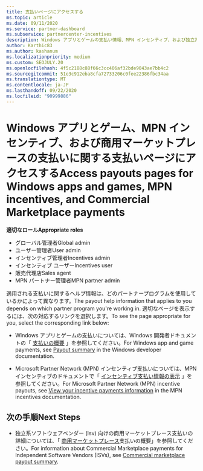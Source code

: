 ```yaml
---
title: 支払いページにアクセスする
ms.topic: article
ms.date: 09/11/2020
ms.service: partner-dashboard
ms.subservice: partnercenter-incentives
description: Windows アプリとゲームの支払い情報、MPN インセンティブ、および独立系ソフトウェアベンダー向けの商用マーケットプレース支払いにアクセスする方法について説明します。
author: Karthic83
ms.author: kashanum
ms.localizationpriority: medium
ms.custom: SEOJULY.20
ms.openlocfilehash: 4f5c2188c88f66c3cc406af32bde9043ae7bb4c2
ms.sourcegitcommit: 51e3c912eba8cfa72733206c0fee22386fbc34aa
ms.translationtype: MT
ms.contentlocale: ja-JP
ms.lasthandoff: 09/22/2020
ms.locfileid: "90999886"
---
```

# <a name="access-payouts-pages-for-windows-apps-and-games-mpn-incentives-and-commercial-marketplace-payments"></a><span data-ttu-id="e2fe1-103">Windows アプリとゲーム、MPN インセンティブ、および商用マーケットプレースの支払いに関する支払いページにアクセスする</span><span class="sxs-lookup"><span data-stu-id="e2fe1-103">Access payouts pages for Windows apps and games, MPN incentives, and Commercial Marketplace payments</span></span>

<span data-ttu-id="e2fe1-104">**適切なロール**</span><span class="sxs-lookup"><span data-stu-id="e2fe1-104">**Appropriate roles**</span></span>

- <span data-ttu-id="e2fe1-105">グローバル管理者</span><span class="sxs-lookup"><span data-stu-id="e2fe1-105">Global admin</span></span>
- <span data-ttu-id="e2fe1-106">ユーザー管理者</span><span class="sxs-lookup"><span data-stu-id="e2fe1-106">User admin</span></span>
- <span data-ttu-id="e2fe1-107">インセンティブ管理者</span><span class="sxs-lookup"><span data-stu-id="e2fe1-107">Incentives admin</span></span>
- <span data-ttu-id="e2fe1-108">インセンティブ ユーザー</span><span class="sxs-lookup"><span data-stu-id="e2fe1-108">Incentives user</span></span>
- <span data-ttu-id="e2fe1-109">販売代理店</span><span class="sxs-lookup"><span data-stu-id="e2fe1-109">Sales agent</span></span>
- <span data-ttu-id="e2fe1-110">MPN パートナー管理者</span><span class="sxs-lookup"><span data-stu-id="e2fe1-110">MPN partner admin</span></span>

<span data-ttu-id="e2fe1-111">適用される支払いに関するヘルプ情報は、どのパートナープログラムを使用しているかによって異なります。</span><span class="sxs-lookup"><span data-stu-id="e2fe1-111">The payout help information that applies to you depends on which partner program you're working in.</span></span> <span data-ttu-id="e2fe1-112">適切なページを表示するには、次の対応するリンクを選択します。</span><span class="sxs-lookup"><span data-stu-id="e2fe1-112">To see the page appropriate for you, select the corresponding link below:</span></span>

- <span data-ttu-id="e2fe1-113">Windows アプリとゲームの支払いについては、Windows 開発者ドキュメントの「 [支払いの概要](/windows/uwp/publish/payout-summary) 」を参照してください。</span><span class="sxs-lookup"><span data-stu-id="e2fe1-113">For Windows app and game payments, see [Payout summary](/windows/uwp/publish/payout-summary) in the Windows developer documentation.</span></span>

- <span data-ttu-id="e2fe1-114">Microsoft Partner Network (MPN) インセンティブ支払いについては、MPN インセンティブのドキュメントで「 [インセンティブ支払い情報の表示](understand-incentive-payouts.md) 」を参照してください。</span><span class="sxs-lookup"><span data-stu-id="e2fe1-114">For Microsoft Partner Network (MPN) incentive payouts, see [View your incentive payments information](understand-incentive-payouts.md) in the MPN incentives documentation.</span></span>

## <a name="next-steps"></a><span data-ttu-id="e2fe1-115">次の手順</span><span class="sxs-lookup"><span data-stu-id="e2fe1-115">Next Steps</span></span>

- <span data-ttu-id="e2fe1-116">独立系ソフトウェアベンダー (Isv) 向けの商用マーケットプレース支払いの詳細については、「 [商用マーケットプレース](/azure/marketplace/partner-center-portal/payout-summary)支払いの概要」を参照してください。</span><span class="sxs-lookup"><span data-stu-id="e2fe1-116">For information about Commercial Marketplace payments for Independent Software Vendors (ISVs), see [Commercial marketplace payout summary](/azure/marketplace/partner-center-portal/payout-summary).</span></span>